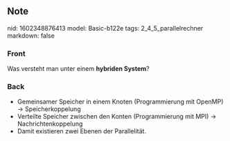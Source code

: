 ## Note
nid: 1602348876413
model: Basic-b122e
tags: 2_4_5_parallelrechner
markdown: false

### Front
Was versteht man unter einem <b>hybriden System</b>?

### Back
<ul>
  <li>Gemeinsamer Speicher in einem Knoten (Programmierung mit
  OpenMP) → Speicherkoppelung
  <li>Verteilte Speicher zwischen den Konten (Programmierung mit
  MPI) → Nachrichtenkoppelung
  <li>Damit existieren zwei Ebenen der Parallelität.
</ul>
